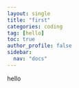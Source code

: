 ```yaml
---
layout: single
title: "first"
categories: coding
tag: [hello]
toc: true
author_profile: false
sidebar:
  nav: "docs"
---
```


hello
